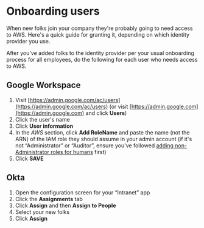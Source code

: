 # Onboarding users

When new folks join your company they're probably going to need access to AWS. Here's a quick guide for granting it, depending on which identity provider you use.

After you've added folks to the identity provider per your usual onboarding process for all employees, do the following for each user who needs access to AWS.

## Google Workspace

1. Visit [https://admin.google.com/ac/users](https://admin.google.com/ac/users) (or visit [https://admin.google.com](https://admin.google.com) and click **Users**)
2. Click the user's name
3. Click **User information**
4. In the _AWS_ section, click **Add RoleName** and paste the name (not the ARN) of the IAM role they should assume in your admin account (if it's not “Administrator” or “Auditor”, ensure you've followed [adding non-Administrator roles for humans](adding-non-administrator-roles-for-humans.md) first)
5. Click **SAVE**

## Okta

1. Open the configuration screen for your “Intranet” app
2. Click the **Assignments** tab
3. Click **Assign** and then **Assign to People**
4. Select your new folks
5. Click **Assign**
